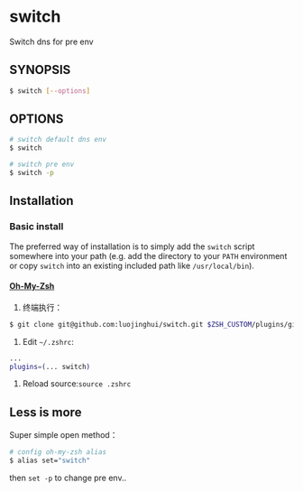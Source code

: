 # switch
Switch dns for pre env

## SYNOPSIS

```sh
$ switch [--options]
```

## OPTIONS

```sh
# switch default dns env
$ switch
```

```sh
# switch pre env
$ switch -p
```

## Installation

### Basic install

The preferred way of installation is to simply add the `switch` script
somewhere into your path (e.g. add the directory to your `PATH` environment
or copy `switch` into an existing included path like `/usr/local/bin`).

#### [Oh-My-Zsh](http://ohmyz.sh/)

1. 终端执行：
```bash
$ git clone git@github.com:luojinghui/switch.git $ZSH_CUSTOM/plugins/git-open
```
1. Edit `~/.zshrc`:
  ```bash
  ...
  plugins=(... switch)
  ```
1. Reload source:`source .zshrc`


## Less is more
Super simple open method：

```sh
# config oh-my-zsh alias
$ alias set="switch"
```
then `set -p` to change pre env..